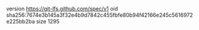 version https://git-lfs.github.com/spec/v1
oid sha256:7674e3b145a3f32e4b9d7842c455fbfe80b94f42166e245c5616972e225bb2ba
size 1295
